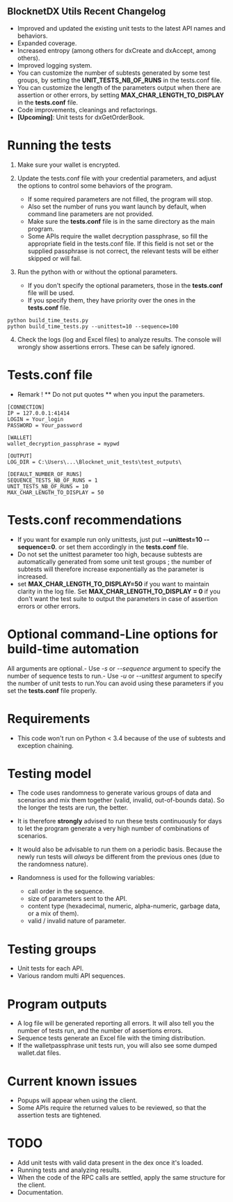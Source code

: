 ## BlocknetDX Utils Recent Changelog

- Improved and updated the existing unit tests to the latest API names and behaviors.
- Expanded coverage.
- Increased entropy (among others for dxCreate and dxAccept, among others).
- Improved logging system.
- You can customize the number of subtests generated by some test groups, by setting the **UNIT_TESTS_NB_OF_RUNS** in the tests.conf file.
- You can customize the length of the parameters output when there are assertion or other errors, by setting **MAX_CHAR_LENGTH_TO_DISPLAY**
in the **tests.conf** file.
- Code improvements, cleanings and refactorings.
- **[Upcoming]**: Unit tests for dxGetOrderBook.


# Running the tests

1. Make sure your wallet is encrypted.

2. Update the tests.conf file with your credential parameters, and adjust the options to control some
behaviors of the program.

    - If some required parameters are not filled, the program will stop.
    - Also set the number of runs you want launch by default, when command line parameters are not provided.
    - Make sure the **tests.conf** file is in the same directory as the main program.
    - Some APIs require the wallet decryption passphrase, so fill the appropriate field in the tests.conf file. If this field is not set or the supplied passphrase is not correct, the relevant tests will be either skipped or will fail.

3. Run the python with or without the optional parameters.

    - If you don't specify the optional parameters, those in the **tests.conf** file will be used.
    - If you specify them, they have priority over the ones in the **tests.conf** file.

```
python build_time_tests.py
python build_time_tests.py --unittest=10 --sequence=100
```

4. Check the logs (log and Excel files) to analyze results.
The console will wrongly show assertions errors. These can be safely ignored.

# Tests.conf file

- Remark ! ** Do not put quotes ** when you input the parameters.

```
[CONNECTION]
IP = 127.0.0.1:41414
LOGIN = Your_login
PASSWORD = Your_password

[WALLET]
wallet_decryption_passphrase = mypwd

[OUTPUT]
LOG_DIR = C:\Users\...\Blocknet_unit_tests\test_outputs\

[DEFAULT_NUMBER_OF_RUNS]
SEQUENCE_TESTS_NB_OF_RUNS = 1
UNIT_TESTS_NB_OF_RUNS = 10
MAX_CHAR_LENGTH_TO_DISPLAY = 50
```

# Tests.conf recommendations

- If you want for example run only unittests, just put **--unittest=10 --sequence=0**.
or set them accordingly in the **tests.conf** file.
- Do not set the unittest parameter too high, because subtests are automatically generated from some unit test groups ; the number of subtests will therefore increase exponentially as the parameter is increased.
- set **MAX_CHAR_LENGTH_TO_DISPLAY=50** if you want to maintain clarity in the log file. Set **MAX_CHAR_LENGTH_TO_DISPLAY = 0** if you don't want the test suite to output the parameters
in case of assertion errors or other errors.


# Optional command-Line options for build-time automation

All arguments are optional.- Use *-s* or *--sequence* argument to specify the number of sequence tests to run.- Use *-u* or *--unittest* argument to specify the number of unit tests to run.You can avoid using these parameters if you set the **tests.conf** file properly.

# Requirements

- This code won't run on Python < 3.4 because of the use of subtests and exception chaining.

# Testing model

- The code uses randomness to generate various groups of data and scenarios and mix them together (valid, invalid, out-of-bounds data).
So the longer the tests are run, the better.

- It is therefore **strongly** advised to run these tests continuously for days to let the program generate a very high number of combinations of scenarios.

- It would also be advisable to run them on a periodic basis. Because the newly run tests will *always* be different from the previous ones (due to the randomness nature).

- Randomness is used for the following variables:
  - call order in the sequence.
  - size of parameters sent to the API.
  - content type (hexadecimal, numeric, alpha-numeric, garbage data, or a mix of them).
  - valid / invalid nature of parameter.

# Testing groups

- Unit tests for each API.
- Various random multi API sequences.

# Program outputs

- A log file will be generated reporting all errors. It will also tell you the number of tests run, and the number of assertions errors.
- Sequence tests generate an Excel file with the timing distribution.
- If the walletpassphrase unit tests run, you will also see some dumped wallet.dat files.


# Current known issues

- Popups will appear when using the client.
- Some APIs require the returned values to be reviewed, so that the assertion tests are tightened.

# TODO

- Add unit tests with valid data present in the dex once it's loaded.
- Running tests and analyzing results.
- When the code of the RPC calls are settled, apply the same structure for the client.
- Documentation.


